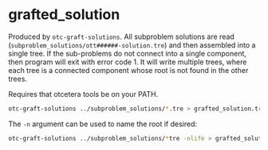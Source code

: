 # grafted_solution
Produced by `otc-graft-solutions`.
All subproblem solutions are read (`subproblem_solutions/ott######-solution.tre`)
and then assembled into a single tree.
If the sub-problems do not connect into a single component, then program will exit
with error code 1.  It will write multiple trees, where each tree is a connected
component whose root is not found in the other trees.

Requires that otcetera tools be on your PATH.

```sh
otc-graft-solutions ../subproblem_solutions/*.tre > grafted_solution.tre
```

The `-n` argument can be used to name the root if desired:

```sh
otc-graft-solutions ../subproblem_solutions/*tre -nlife > grafted_solution.tre
```
